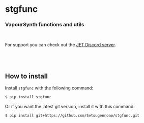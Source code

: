 # stgfunc

### VapourSynth functions and utils
<br>

For support you can check out the [JET Discord server](https://discord.gg/XTpc6Fa9eB). <br><br> <br><br>
## How to install

Install `stgfunc` with the following command:

```sh
$ pip install stgfunc
```

Or if you want the latest git version, install it with this command:

```sh
$ pip install git+https://github.com/Setsugennoao/stgfunc.git
```
<br>